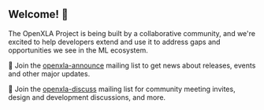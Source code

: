 ## Welcome! 👋

The OpenXLA Project is being built by a collaborative community, and we're excited to help developers extend and use it to address gaps and opportunities we see in the ML ecosystem. 

📣 Join the [openxla-announce](https://groups.google.com/a/openxla.org/g/openxla-announce) mailing list to get news about releases, events and other major updates. 

💬 Join the [openxla-discuss](https://groups.google.com/a/openxla.org/g/openxla-discuss) mailing list for community meeting invites, design and development discussions, and more.

